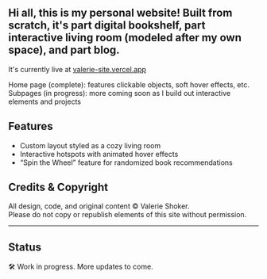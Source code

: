 ## Hi all, this is my personal website! Built from scratch, it's part digital bookshelf, part interactive living room (modeled after my own space), and part blog.
It's currently live at [valerie-site.vercel.app](https://valerie-site.vercel.app)

Home page (complete): features clickable objects, soft hover effects, etc.
Subpages (in progress): more coming soon as I build out interactive elements and projects

## Features
- Custom layout styled as a cozy living room
- Interactive hotspots with animated hover effects
- “Spin the Wheel” feature for randomized book recommendations

## Credits & Copyright

All design, code, and original content © Valerie Shoker.  
Please do not copy or republish elements of this site without permission.

---

## Status
🛠️ Work in progress. More updates to come.